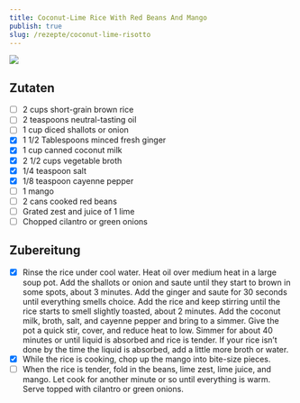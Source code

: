 ```yaml
---
title: Coconut-Lime Rice With Red Beans And Mango
publish: true
slug: /rezepte/coconut-lime-risotto
---
```


![](https://i.pinimg.com/736x/9e/2f/fd/9e2ffdaf9f0394fc44b21e0f26609d6d.jpg)

## Zutaten

- [ ] 2 cups short-grain brown rice
- [ ] 2 teaspoons neutral-tasting oil
- [ ] 1 cup diced shallots or onion
- [x] 1 1/2 Tablespoons minced fresh ginger 
- [x] 1 cup canned coconut milk
- [x] 2 1/2 cups vegetable broth
- [x] 1/4 teaspoon salt 
- [x] 1/8 teaspoon cayenne pepper
- [ ] 1 mango
- [ ] 2 cans cooked red beans
- [ ] Grated zest and juice of 1 lime
- [ ] Chopped cilantro or green onions 

## Zubereitung

- [x] Rinse the rice under cool water. Heat oil over medium heat in a large soup pot. Add the shallots or onion and saute until they start to brown in some spots, about 3 minutes. Add the ginger and saute for 30 seconds until everything smells choice. Add the rice and keep stirring until the rice starts to smell slightly toasted, about 2 minutes. Add the coconut milk, broth, salt, and cayenne pepper and bring to a simmer. Give the pot a quick stir, cover, and reduce heat to low. Simmer for about 40 minutes or until liquid is absorbed and rice is tender. If your rice isn’t done by the time the liquid is absorbed, add a little more broth or water.
- [x] While the rice is cooking, chop up the mango into bite-size pieces.
- [ ] When the rice is tender, fold in the beans, lime zest, lime juice, and mango. Let cook for another minute or so until everything is warm. Serve topped with cilantro or green onions.